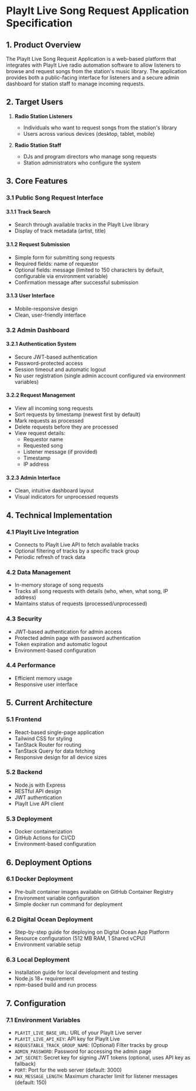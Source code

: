 # PlayIt Live Song Request Application Specification

## 1. Product Overview

The PlayIt Live Song Request Application is a web-based platform that integrates with PlayIt Live radio automation software to allow listeners to browse and request songs from the station's music library. The application provides both a public-facing interface for listeners and a secure admin dashboard for station staff to manage incoming requests.

## 2. Target Users

1. **Radio Station Listeners**
   - Individuals who want to request songs from the station's library
   - Users across various devices (desktop, tablet, mobile)

2. **Radio Station Staff**
   - DJs and program directors who manage song requests
   - Station administrators who configure the system

## 3. Core Features

### 3.1 Public Song Request Interface

#### 3.1.1 Track Search
- Search through available tracks in the PlayIt Live library
- Display of track metadata (artist, title)

#### 3.1.2 Request Submission
- Simple form for submitting song requests
- Required fields: name of requestor
- Optional fields: message (limited to 150 characters by default, configurable via environment variable)
- Confirmation message after successful submission

#### 3.1.3 User Interface
- Mobile-responsive design
- Clean, user-friendly interface

### 3.2 Admin Dashboard

#### 3.2.1 Authentication System
- Secure JWT-based authentication
- Password-protected access
- Session timeout and automatic logout
- No user registration (single admin account configured via environment variables)

#### 3.2.2 Request Management
- View all incoming song requests
- Sort requests by timestamp (newest first by default)
- Mark requests as processed
- Delete requests before they are processed
- View request details:
  - Requestor name
  - Requested song
  - Listener message (if provided)
  - Timestamp
  - IP address

#### 3.2.3 Admin Interface
- Clean, intuitive dashboard layout
- Visual indicators for unprocessed requests

## 4. Technical Implementation

### 4.1 PlayIt Live Integration

- Connects to PlayIt Live API to fetch available tracks
- Optional filtering of tracks by a specific track group
- Periodic refresh of track data

### 4.2 Data Management

- In-memory storage of song requests
- Tracks all song requests with details (who, when, what song, IP address)
- Maintains status of requests (processed/unprocessed)

### 4.3 Security

- JWT-based authentication for admin access
- Protected admin page with password authentication
- Token expiration and automatic logout
- Environment-based configuration

### 4.4 Performance

- Efficient memory usage
- Responsive user interface

## 5. Current Architecture

### 5.1 Frontend
- React-based single-page application
- Tailwind CSS for styling
- TanStack Router for routing
- TanStack Query for data fetching
- Responsive design for all device sizes

### 5.2 Backend
- Node.js with Express
- RESTful API design
- JWT authentication
- PlayIt Live API client

### 5.3 Deployment
- Docker containerization
- GitHub Actions for CI/CD
- Environment-based configuration

## 6. Deployment Options

### 6.1 Docker Deployment
- Pre-built container images available on GitHub Container Registry
- Environment variable configuration
- Simple docker run command for deployment

### 6.2 Digital Ocean Deployment
- Step-by-step guide for deploying on Digital Ocean App Platform
- Resource configuration (512 MB RAM, 1 Shared vCPU)
- Environment variable setup

### 6.3 Local Deployment
- Installation guide for local development and testing
- Node.js 18+ requirement
- npm-based build and run process

## 7. Configuration

### 7.1 Environment Variables
- `PLAYIT_LIVE_BASE_URL`: URL of your PlayIt Live server
- `PLAYIT_LIVE_API_KEY`: API key for PlayIt Live
- `REQUESTABLE_TRACK_GROUP_NAME`: (Optional) Filter tracks by group
- `ADMIN_PASSWORD`: Password for accessing the admin page
- `JWT_SECRET`: Secret key for signing JWT tokens (optional, uses API key as fallback)
- `PORT`: Port for the web server (default: 3000)
- `MAX_MESSAGE_LENGTH`: Maximum character limit for listener messages (default: 150)
